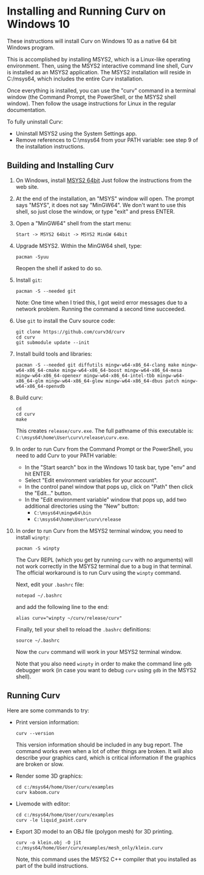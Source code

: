 # Installing and Running Curv on Windows 10
These instructions will install Curv on Windows 10 as a native 64 bit Windows
program.

This is accomplished by installing MSYS2, which is a Linux-like operating
environment. Then, using the MSYS2 interactive command line shell, Curv is
installed as an MSYS2 application. The MSYS2 installation will reside
in C:/msys64, which includes the entire Curv installation.

Once everything is installed, you can use the "curv" command in a terminal
window (the Command Prompt, the PowerShell, or the MSYS2 shell window).
Then follow the usage instructions for Linux in the regular documentation.

To fully uninstall Curv:
 * Uninstall MSYS2 using the System Settings app.
 * Remove references to C:\msys64 from your PATH variable:
   see step 9 of the installation instructions.

## Building and Installing Curv

 1. On Windows, install [MSYS2 64bit](https://www.msys2.org/)
    Just follow the instructions from the web site.

 2. At the end of the installation, an "MSYS" window will open.
    The prompt says "MSYS", it does not say "MinGW64".
    We don't want to use this shell, so just close the window,
    or type "exit" and press ENTER.

 3. Open a "MinGW64" shell from the start menu:
    ```
    Start -> MSYS2 64bit -> MSYS2 MinGW 64bit
    ```

 4. Upgrade MSYS2.
    Within the MinGW64 shell, type:
    ```
    pacman -Syuu
    ```
    Reopen the shell if asked to do so.

 5. Install `git`:
    ```
    pacman -S --needed git
    ```
    Note: One time when I tried this, I got weird error messages due to
    a network problem. Running the command a second time succeeded.
 
 6. Use `git` to install the Curv source code:
    ```
    git clone https://github.com/curv3d/curv
    cd curv
    git submodule update --init
    ```
 
 7. Install build tools and libraries:
    ```
    pacman -S --needed git diffutils mingw-w64-x86_64-clang make mingw-w64-x86_64-cmake mingw-w64-x86_64-boost mingw-w64-x86_64-mesa mingw-w64-x86_64-openexr mingw-w64-x86_64-intel-tbb mingw-w64-x86_64-glm mingw-w64-x86_64-glew mingw-w64-x86_64-dbus patch mingw-w64-x86_64-openvdb
    ```

 8. Build curv:
    ```
    cd
    cd curv
    make
    ```
    This creates `release/curv.exe`.
    The full pathname of this executable is:
    `C:\msys64\home\User\curv\release\curv.exe`.

 9. In order to run Curv from the Command Prompt or the PowerShell,
    you need to add Curv to your PATH variable:
    * In the "Start search" box in the Windows 10 task bar,
      type "env" and hit ENTER.
    * Select "Edit environment variables for your account".
    * In the control panel window that pops up, click on "Path"
      then click the "Edit..." button.
    * In the "Edit environment variable" window that pops up,
      add two additional directories using the "New" button:
      * `C:\msys64\mingw64\bin`
      * `C:\msys64\home\User\curv\release`

10. In order to run Curv from the MSYS2 terminal window,
    you need to install `winpty`:
    ```
    pacman -S winpty
    ```
    The Curv REPL (which you get by running `curv` with no arguments)
    will not work correctly in the MSYS2 terminal due to a bug in that terminal.
    The official workaround is to run Curv using the `winpty` command.

    Next, edit your `.bashrc` file:
    ```
    notepad ~/.bashrc
    ```
    and add the following line to the end:
    ```
    alias curv="winpty ~/curv/release/curv"
    ```
    Finally, tell your shell to reload the `.bashrc` definitions:
    ```
    source ~/.bashrc
    ```
    Now the `curv` command will work in your MSYS2 terminal window.

    Note that you also need `winpty` in order to make the command line
    `gdb` debugger work (in case you want to debug `curv` using `gdb`
    in the MSYS2 shell).

## Running Curv
Here are some commands to try:

  * Print version information:
    ```
    curv --version
    ```
    This version information should be included in any bug report.
    The command works even when a lot of other things are broken.
    It will also describe your graphics card, which is critical information
    if the graphics are broken or slow.

  * Render some 3D graphics:
    ```
    cd c:/msys64/home/User/curv/examples
    curv kaboom.curv
    ```

  * Livemode with editor:
    ```
    cd c:/msys64/home/User/curv/examples
    curv -le liquid_paint.curv
    ```

  * Export 3D model to an OBJ file (polygon mesh) for 3D printing.
    ```
    curv -o klein.obj -O jit c:/msys64/home/User/curv/examples/mesh_only/klein.curv
    ```
    Note, this command uses the MSYS2 C++ compiler that you installed
    as part of the build instructions.
